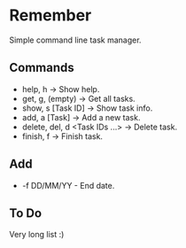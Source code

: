 # Remember

Simple command line task manager.

## Commands

- help, h -> Show help.
- get, g, (empty)   -> Get all tasks.
- show, s [Task ID] -> Show task info.
- add, a [Task]     -> Add a new task.
- delete, del, d <Task IDs ...>  -> Delete task.
- finish, f <Task IDs... > -> Finish task.

## Add

- -f DD/MM/YY - End date.

## To Do

Very long list :)
